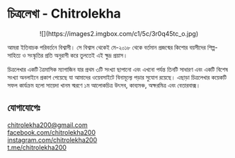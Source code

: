 # চিত্রলেখা - Chitrolekha
  

<center>![](https://images2.imgbox.com/c1/5c/3r0q45tc_o.jpg)</center>


আমরা ইতিবাচক পরিবর্তনে বিশ্বাসী। সে বিশ্বাস থেকেই মে-২০১৮ থেকে বর্তমান প্রজন্মের কিশোর বয়সীদের শিল্প-সাহিত্য ও সংস্কৃতির প্রতি অনুরাগী করে তুলতেই এই ক্ষুদ্র প্রয়াস।  
  
  
চিত্রলেখার একটি ত্রৈমাসিক ম্যাগাজিন যার প্রথম ৩টি সংখ্যা ছাপানো এবং এখনো পর্যন্ত তিনটি সাধারণ এবং একটি বিশেষ সংখ্যা অনলাইনে প্রকাশ পেয়েছে যা আমাদের ওয়েবসাইটে বিনামূল্যে পড়ার সুযোগ রয়েছে। এছাড়া চিত্রলেখার কয়েকটি সফল কার্যক্রম হলো সায়েদা খানম স্মরণে ১ম আলোকচিত্র উৎসব, কাব্যমঞ্চ, অক্ষরমিত্র এবং বেতারবাক্স।  
  
  

## যোগাযোগেঃ  
  
[chitrolekha200@gmail.com](mailto:chitrolekha200@gmail.com)  
[facebook.com/chitrolekha200](https://www.facebook.com/chitrolekha200)  
[instagram.com/chitrolekha200](https://www.instagram.com/chitrolekha200/)  
[t.me/chitrolekha200](https://t.me/chitrolekha200)  
  
